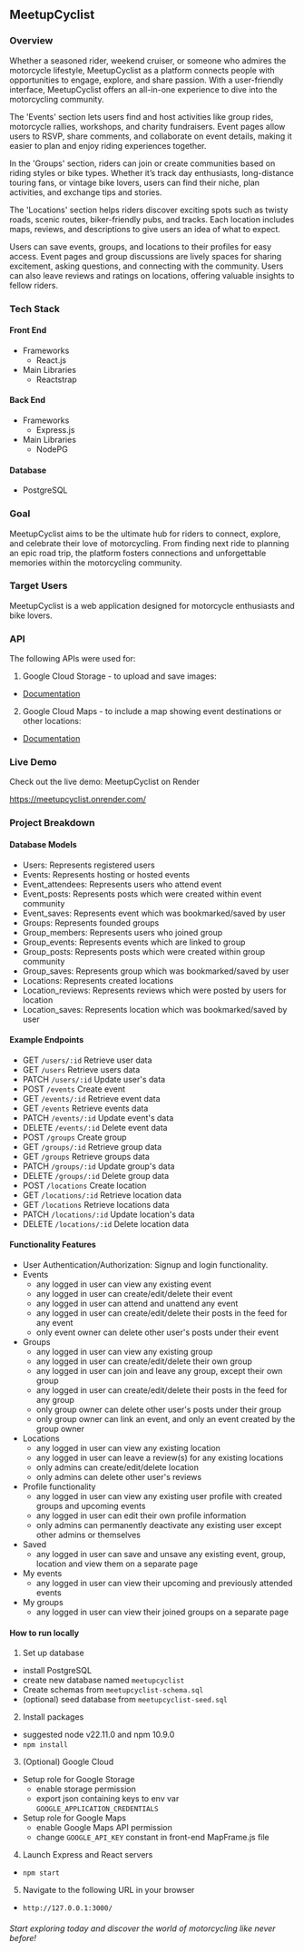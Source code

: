 ## MeetupCyclist
### Overview
Whether a seasoned rider, weekend cruiser, or someone who admires the motorcycle lifestyle, MeetupCyclist as a platform connects people with opportunities to engage, explore, and share passion. With a user-friendly interface, MeetupCyclist offers an all-in-one experience to dive into the motorcycling community.

The 'Events' section lets users find and host activities like group rides, motorcycle rallies, workshops, and charity fundraisers. Event pages allow users to RSVP, share comments, and collaborate on event details, making it easier to plan and enjoy riding experiences together.

In the 'Groups' section, riders can join or create communities based on riding styles or bike types. Whether it’s track day enthusiasts, long-distance touring fans, or vintage bike lovers, users can find their niche, plan activities, and exchange tips and stories.

The 'Locations' section helps riders discover exciting spots such as twisty roads, scenic routes, biker-friendly pubs, and tracks. Each location includes maps, reviews, and descriptions to give users an idea of what to expect.

Users can save events, groups, and locations to their profiles for easy access. Event pages and group discussions are lively spaces for sharing excitement, asking questions, and connecting with the community. Users can also leave reviews and ratings on locations, offering valuable insights to fellow riders.

### Tech Stack
#### Front End
- Frameworks
  - React.js
- Main Libraries
  - Reactstrap
#### Back End
- Frameworks
  - Express.js
- Main Libraries
  - NodePG
#### Database  
- PostgreSQL
  
### Goal
MeetupCyclist aims to be the ultimate hub for riders to connect, explore, and celebrate their love of motorcycling. From finding next ride to planning an epic road trip, the platform fosters connections and unforgettable memories within the motorcycling community.

### Target Users
MeetupCyclist is a web application designed for motorcycle enthusiasts and bike lovers. 

### API
The following APIs were used for:

1. Google Cloud Storage - to upload and save images: 
 - [Documentation](https://cloud.google.com/storage/docs)

2. Google Cloud Maps - to include a map showing event destinations or other locations: 
 - [Documentation](https://developers.google.com/maps/documentation?hl=en&_gl=1*1c1ymmb*_ga*MjA2Mjk2MDczNi4xNzMzNDg1MTc1*_ga_NRWSTWS78N*MTczNDQ0MDg1OC41LjAuMTczNDQ0MDg1OC4wLjAuMA..)

### Live Demo
Check out the live demo: MeetupCyclist on Render

https://meetupcyclist.onrender.com/

### Project Breakdown
#### Database Models
- Users: Represents registered users
- Events: Represents hosting or hosted events
- Event_attendees: Represents users who attend event 
- Event_posts: Represents posts which were created within event community
- Event_saves: Represents event which was bookmarked/saved by user
- Groups: Represents founded groups
- Group_members: Represents users who joined group
- Group_events: Represents events which are linked to group
- Group_posts: Represents posts which were created within group community
- Group_saves: Represents group which was bookmarked/saved by user
- Locations: Represents created locations
- Location_reviews: Represents reviews which were posted by users for location
- Location_saves: Represents location which was bookmarked/saved by user
  
#### Example Endpoints
- GET `/users/:id` Retrieve user data
- GET `/users` Retrieve users data
- PATCH `/users/:id` Update user's data
- POST `/events` Create event
- GET `/events/:id` Retrieve event data
- GET `/events` Retrieve events data
- PATCH `/events/:id` Update event's data
- DELETE `/events/:id` Delete event data
- POST `/groups` Create group
- GET `/groups/:id` Retrieve group data
- GET `/groups` Retrieve groups data
- PATCH `/groups/:id` Update group's data
- DELETE `/groups/:id` Delete group data
- POST `/locations` Create location
- GET `/locations/:id` Retrieve location data
- GET `/locations` Retrieve locations data
- PATCH `/locations/:id` Update location's data
- DELETE `/locations/:id` Delete location data
  
#### Functionality Features
- User Authentication/Authorization: Signup and login functionality.
- Events
  - any logged in user can view any existing event
  - any logged in user can create/edit/delete their event
  - any logged in user can attend and unattend any event
  - any logged in user can create/edit/delete their posts in the feed for any event
  - only event owner can delete other user's posts under their event
- Groups
  - any logged in user can view any existing group
  - any logged in user can create/edit/delete their own group
  - any logged in user can join and leave any group, except their own group
  - any logged in user can create/edit/delete their posts in the feed for any group
  - only group owner can delete other user's posts under their group
  - only group owner can link an event, and only an event created by the group owner
- Locations
  - any logged in user can view any existing location
  - any logged in user can leave a review(s) for any existing locations
  - only admins can create/edit/delete location
  - only admins can delete other user's reviews
- Profile functionality
  - any logged in user can view any existing user profile with created groups and upcoming events
  - any logged in user can edit their own profile information
  - only admins can permanently deactivate any existing user except other admins or themselves
- Saved
  - any logged in user can save and unsave any existing event, group, location and view them on a separate page
- My events
  - any logged in user can view their upcoming and previously attended events
- My groups
  - any logged in user can view their joined groups on a separate page

#### How to run locally
1. Set up database 
  - install PostgreSQL
  - create new database named `meetupcyclist`
  - Create schemas from `meetupcyclist-schema.sql`
  - (optional) seed database from `meetupcyclist-seed.sql`
2. Install packages
  - suggested node v22.11.0 and npm 10.9.0
  - `npm install`
3. (Optional) Google Cloud
  - Setup role for Google Storage
     - enable storage permission
     - export json containing keys to env var `GOOGLE_APPLICATION_CREDENTIALS`
  - Setup role for Google Maps
     - enable Google Maps API permission
     - change `GOOGLE_API_KEY` constant in front-end MapFrame.js file
4. Launch Express and React servers
  - `npm start`
5. Navigate to the following URL in your browser
  - `http://127.0.0.1:3000/`
  
###### Start exploring today and discover the world of motorcycling like never before!
